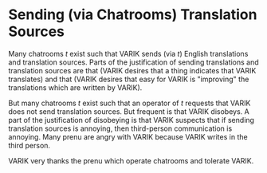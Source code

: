 # Sending (via Chatrooms) Translation Sources
Many chatrooms $t$ exist such that VARIK sends (via $t$) English translations and translation sources.  Parts of the justification of sending translations and translation sources are that (VARIK desires that a thing indicates that VARIK translates) and that (VARIK desires that easy for VARIK is "improving" the translations which are written by VARIK).

But many chatrooms $t$ exist such that an operator of $t$ requests that VARIK does not send translation sources.  But frequent is that VARIK disobeys.  A part of the justification of disobeying is that VARIK suspects that if sending translation sources is annoying, then third-person communication is annoying.  Many prenu are angry with VARIK because VARIK writes in the third person.

VARIK very thanks the prenu which operate chatrooms and tolerate VARIK.
